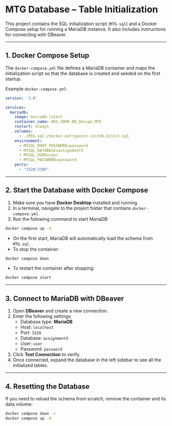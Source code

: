 # MTG Database – Table Initialization

This project contains the SQL initialization script (`MTG.sql`) and a Docker Compose setup for running a MariaDB instance. It also includes instructions for connecting with DBeaver.

---

## 1. Docker Compose Setup

The `docker-compose.yml` file defines a MariaDB container and maps the initialization script so that the database is created and seeded on the first startup.

Example `docker-compose.yml`:

```yaml
version: '3.8'

services:
  mariadb:
    image: mariadb:latest
    container_name: WSU_4900_DB_Design_MTG
    restart: always
    volumes:
      - ./MTG.sql:/docker-entrypoint-initdb.d/init.sql
    environment:
      - MYSQL_ROOT_PASSWORD=password
      - MYSQL_DATABASE=assignment5
      - MYSQL_USER=user
      - MYSQL_PASSWORD=password
    ports:
      - "3320:3306"
```

---

## 2. Start the Database with Docker Compose

1. Make sure you have **Docker Desktop** installed and running.  
2. In a terminal, navigate to the project folder that contains `docker-compose.yml`.  
3. Run the following command to start MariaDB:

```bash
docker compose up -d
```

- On the first start, MariaDB will automatically load the schema from `MTG.sql`.  
- To stop the container:  

```bash
docker compose down
```

- To restart the container after stopping:  

```bash
docker compose start
```

---

## 3. Connect to MariaDB with DBeaver

1. Open **DBeaver** and create a new connection.  
2. Enter the following settings:  
   - Database type: **MariaDB**  
   - Host: `localhost`  
   - Port: `3320`  
   - Database: `assignment5`  
   - User: `user`  
   - Password: `password`  
3. Click **Test Connection** to verify.  
4. Once connected, expand the database in the left sidebar to see all the initialized tables.

---

## 4. Resetting the Database

If you need to reload the schema from scratch, remove the container and its data volume:

```bash
docker compose down -v
docker compose up -d
```
